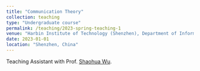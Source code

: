 ```yaml
---
title: "Communication Theory"
collection: teaching
type: "Undergraduate course"
permalink: /teaching/2023-spring-teaching-1
venue: "Harbin Institute of Technology (Shenzhen), Department of Information and Science Technology"
date: 2023-01-01
location: "Shenzhen, China"
---
```


Teaching Assistant with Prof. [Shaohua Wu](http://faculty.hitsz.edu.cn/wushaohua).
